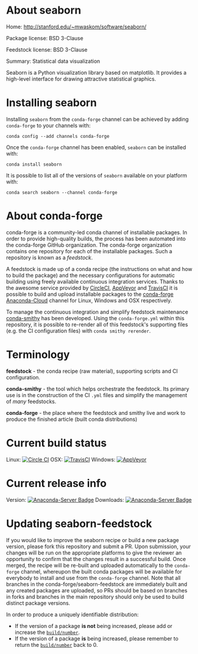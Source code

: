 About seaborn
=============

Home: http://stanford.edu/~mwaskom/software/seaborn/

Package license: BSD 3-Clause

Feedstock license: BSD 3-Clause

Summary: Statistical data visualization

Seaborn is a Python visualization library based on matplotlib. It
provides a high-level interface for drawing attractive statistical graphics.


Installing seaborn
==================

Installing `seaborn` from the `conda-forge` channel can be achieved by adding `conda-forge` to your channels with:

```
conda config --add channels conda-forge
```

Once the `conda-forge` channel has been enabled, `seaborn` can be installed with:

```
conda install seaborn
```

It is possible to list all of the versions of `seaborn` available on your platform with:

```
conda search seaborn --channel conda-forge
```



About conda-forge
=================

conda-forge is a community-led conda channel of installable packages.
In order to provide high-quality builds, the process has been automated into the
conda-forge GitHub organization. The conda-forge organization contains one repository
for each of the installable packages. Such a repository is known as a *feedstock*.

A feedstock is made up of a conda recipe (the instructions on what and how to build
the package) and the necessary configurations for automatic building using freely
available continuous integration services. Thanks to the awesome service provided by
[CircleCI](https://circleci.com/), [AppVeyor](http://www.appveyor.com/)
and [TravisCI](https://travis-ci.org/) it is possible to build and upload installable
packages to the [conda-forge](https://anaconda.org/conda-forge)
[Anaconda-Cloud](http://docs.anaconda.org/) channel for Linux, Windows and OSX respectively.

To manage the continuous integration and simplify feedstock maintenance
[conda-smithy](http://github.com/conda-forge/conda-smithy) has been developed.
Using the ``conda-forge.yml`` within this repository, it is possible to re-render all of
this feedstock's supporting files (e.g. the CI configuration files) with ``conda smithy rerender``.


Terminology
===========

**feedstock** - the conda recipe (raw material), supporting scripts and CI configuration.

**conda-smithy** - the tool which helps orchestrate the feedstock.
                   Its primary use is in the construction of the CI ``.yml`` files
                   and simplify the management of *many* feedstocks.

**conda-forge** - the place where the feedstock and smithy live and work to
                  produce the finished article (built conda distributions)

Current build status
====================

Linux: [![Circle CI](https://circleci.com/gh/conda-forge/seaborn-feedstock.svg?style=shield)](https://circleci.com/gh/conda-forge/seaborn-feedstock)
OSX: [![TravisCI](https://travis-ci.org/conda-forge/seaborn-feedstock.svg?branch=master)](https://travis-ci.org/conda-forge/seaborn-feedstock)
Windows: [![AppVeyor](https://ci.appveyor.com/api/projects/status/github/conda-forge/seaborn-feedstock?svg=True)](https://ci.appveyor.com/project/conda-forge/seaborn-feedstock/branch/master)

Current release info
====================
Version: [![Anaconda-Server Badge](https://anaconda.org/conda-forge/seaborn/badges/version.svg)](https://anaconda.org/conda-forge/seaborn)
Downloads: [![Anaconda-Server Badge](https://anaconda.org/conda-forge/seaborn/badges/downloads.svg)](https://anaconda.org/conda-forge/seaborn)


Updating seaborn-feedstock
==========================

If you would like to improve the seaborn recipe or build a new
package version, please fork this repository and submit a PR. Upon submission,
your changes will be run on the appropriate platforms to give the reviewer an
opportunity to confirm that the changes result in a successful build. Once
merged, the recipe will be re-built and uploaded automatically to the
`conda-forge` channel, whereupon the built conda packages will be available for
everybody to install and use from the `conda-forge` channel.
Note that all branches in the conda-forge/seaborn-feedstock are
immediately built and any created packages are uploaded, so PRs should be based
on branches in forks and branches in the main repository should only be used to
build distinct package versions.

In order to produce a uniquely identifiable distribution:
 * If the version of a package **is not** being increased, please add or increase
   the [``build/number``](http://conda.pydata.org/docs/building/meta-yaml.html#build-number-and-string).
 * If the version of a package **is** being increased, please remember to return
   the [``build/number``](http://conda.pydata.org/docs/building/meta-yaml.html#build-number-and-string)
   back to 0.

